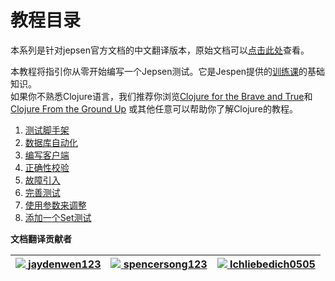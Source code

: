 # 教程目录

本系列是针对jepsen官方文档的中文翻译版本，原始文档可以[点击此处](https://github.com/jepsen-io/jepsen/blob/main/doc/tutorial/index.md)查看。

本教程将指引你从零开始编写一个Jepsen测试。它是Jespen提供的[训练课](https://jepsen.io/services#training)的基础知识。  
如果你不熟悉Clojure语言，我们推荐你浏览[Clojure for the Brave and True](https://www.braveclojure.com/)和 [Clojure From the Ground Up](https://aphyr.com/posts/301-clojure-from-the-ground-up-welcome) 或其他任意可以帮助你了解Clojure的教程。

1. [测试脚手架](https://github.com/jaydenwen123/jepsen/blob/main/doc/cn_tutorial/01-cn-scaffolding.md)  
2. [数据库自动化](https://github.com/jaydenwen123/jepsen/blob/main/doc/cn_tutorial/02-cn-db.md)  
3. [编写客户端](https://github.com/jaydenwen123/jepsen/blob/main/doc/cn_tutorial/03-cn-client.md)  
4. [正确性校验](https://github.com/jaydenwen123/jepsen/blob/main/doc/cn_tutorial/04-cn-checker.md)  
5. [故障引入](https://github.com/jaydenwen123/jepsen/blob/main/doc/cn_tutorial/05-cn-nemesis.md)  
6. [完善测试](https://github.com/jaydenwen123/jepsen/blob/main/doc/cn_tutorial/06-cn-refining.md)  
7. [使用参数来调整](https://github.com/jaydenwen123/jepsen/blob/main/doc/cn_tutorial/07-cn-parameters.md)  
8. [添加一个Set测试](https://github.com/jaydenwen123/jepsen/blob/main/doc/cn_tutorial/08-cn-set.md)  

**文档翻译贡献者**

| [![](https://avatars.githubusercontent.com/u/38454179?v=4?s=100) **jaydenwen123**](https://github.com/jaydenwen123) | [![](https://avatars.githubusercontent.com/u/24241577?v=4?s=100) **spencersong123**](https://github.com/spencersong123) | [![](https://avatars.githubusercontent.com/u/34001982?v=4?s=100) **Ichliebedich0505**](https://github.com/Ichliebedich0505) |
| :---: | :---: | :---: |




